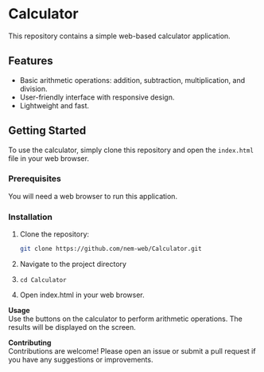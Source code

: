 # Calculator

This repository contains a simple web-based calculator application.

## Features

- Basic arithmetic operations: addition, subtraction, multiplication, and division.
- User-friendly interface with responsive design.
- Lightweight and fast.

## Getting Started

To use the calculator, simply clone this repository and open the `index.html` file in your web browser.

### Prerequisites

You will need a web browser to run this application.

### Installation

1. Clone the repository:
   ```sh
   git clone https://github.com/nem-web/Calculator.git
   ```

1. Navigate to the project directory
2. <code>cd Calculator</code>
3. Open index.html in your web browser.


<b>Usage</b><br>
Use the buttons on the calculator to perform arithmetic operations. The results will be displayed on the screen.

<b>Contributing</b><br>
Contributions are welcome! Please open an issue or submit a pull request if you have any suggestions or improvements.

